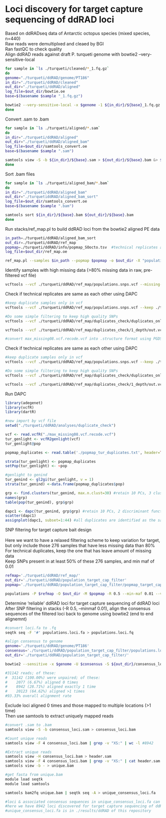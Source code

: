 Loci discovery for target capture sequencing of ddRAD loci
================

Based on ddRADseq data of Antarctic octopus species (mixed species,
n=440)  
Raw reads were demultiplxed and cleaed by BGI  
Ran fastQC to check quality <br> Align ddRAD reads against draft P.
turqueti genome with bowtie2 –very-sensitive-local

``` bash
for sample in `ls ./turqueti/cleaned/*_1.fq.gz`
do
genome="./turqueti/ddRAD/genome/PT186"
in_dir="./turqueti/ddRAD/cleaned"
out_dir="./turqueti/ddRAD/aligned"
log_file=$out_dir/bowtie.oe
base=$(basename $sample "_1.fq.gz")

bowtie2 --very-sensitive-local -x $genome -1 ${in_dir}/${base}_1.fq.gz -2 ${in_dir}/${base}_2.fq.gz -S ${out_dir}/${base}.sam &> $log_file
done
```

Convert .sam to .bam

``` bash
for sample in `ls ./turqueti/aligned/*.sam`
do
in_dir="./turqueti/ddRAD/aligned"
out_dir="./turqueti/ddRAD/aligned_bam"
log_file=$out_dir/samtools_convert.oe
base=$(basename $sample ".sam")

samtools view -S -b ${in_dir}/${base}.sam > ${out_dir}/${base}.bam &> $log_file
done
```

Sort .bam files

``` bash
for sample in `ls ./turqueti/aligned_bam/*.bam`
do
in_dir="./turqueti/ddRAD/aligned_bam"
out_dir="./turquetiddRAD/aligned_bam_sort"
log_file=$out_dir/samtools_convert.oe
base=$(basename $sample ".bam")

samtools sort ${in_dir}/${base}.bam ${out_dir}/${base}.bam
done
```

Run stacks/ref_map.pl to build ddRAD loci from the bowtie2 aligned PE
data

``` bash
in_path=./turqueti/ddRAD/aligned_bam_sort
out_dir=./turqueti/ddRAD/ref_map
popmap=./turqueti/ddRAD/info/popmap_SOocto.tsv  #technical replicates are labelled as PL1 and PL2, with PL=plate
log_file=$out_dir/ref_map.oe

ref_map.pl --samples $in_path --popmap $popmap -o $out_dir -X "populations:--vcf"
```

Identify samples with high missing data (\>80% missing data in raw,
pre-filtered vcf file)

``` bash
vcftools --vcf ./turqueti/ddRAD/ref_map/populations.snps.vcf --missing-indv #274 samples <80% in high missing data 
```

Check if technical replicates are same as each other using DAPC

``` bash
#keep duplicate samples only in vcf
vcftools --vcf ./turqueti/ddRAD/ref_map/populations.snps.vcf --keep ./turqueti/ddRAD/ref_map/duplicates_check/duplicates_keep.txt --out ./turqueti/ddRAD/ref_map/duplicates_check/duplicates_only.vcf --recode --recode-INFO-all

#Do some simple filtering to keep high quality SNPs
vcftools --vcf ./turqueti/ddRAD/ref_map/duplicates_check/duplicates_only.vcf.recode.vcf --min-meanDP 15 --out ./turqueti/ddRAD/ref_map/duplicates_check/SNPfiltering/1_depth/out.vcf --recode --recode-INFO-all

vcftools --vcf ./turqueti/ddRAD/ref_map/duplicates_check/1_depth/out.vcf.recode.vcf --max-missing 0.8 --out ./turqueti/ddRAD/ref_map/duplicates_check/SNPfiltering/2_maxmissing/max_missing08.vcf --recode --recode-INFO-all

#convert max_missing08.vcf.recode.vcf into .structure format using PGDSpider
```

Check if technical replicates are same as each other using DAPC

``` bash
#keep duplicate samples only in vcf
vcftools --vcf ./turqueti/ddRAD/ref_map/populations.snps.vcf --keep ./turqueti/ddRAD/ref_map/duplicates_check/duplicates_keep.txt --out ./turqueti/ddRAD/ref_map/duplicates_check/duplicates_only.vcf --recode --recode-INFO-all

#Do some simple filtering to keep high quality SNPs
vcftools --vcf ./turqueti/ddRAD/ref_map/duplicates_check/duplicates_only.vcf.recode.vcf --min-meanDP 15 --out ./turqueti/ddRAD/ref_map/duplicates_check/SNPfiltering/1_depth/out.vcf --recode --recode-INFO-all

vcftools --vcf ./turqueti/ddRAD/ref_map/duplicates_check/1_depth/out.vcf.recode.vcf --max-missing 0.8 --out ./turqueti/ddRAD/ref_map/duplicates_check/SNPfiltering/2_maxmissing/max_missing08.vcf --recode --recode-INFO-all
```

Run DAPC

``` r
library(adegenet)
library(vcfR)
library(dartR)

#new import by vcf file
setwd("./turqueti/ddRAD/analyses/duplicate_check")

vcf <- read.vcfR("./max_missing08.vcf.recode.vcf")
tur_genlight <- vcfR2genlight(vcf)
tur_genlight@pop

popmap_duplicates <- read.table('./popmap_tur_duplicates.txt', header=TRUE) #Here we separate duplicate samples by sample ID

strata(tur_genlight) <- popmap_duplicates
setPop(tur_genlight) <- ~pop

#genlight to genind 
tur_genind <- gl2gi(tur_genlight, v = 1)
strata(tur_genind) <-data.frame(popmap_duplicates$pop)

grp <- find.clusters(tur_genind, max.n.clust=30) #retain 10 PCs, 3 clusters 
names(grp)
table(pop(tur_genind), grp$grp)

dapc1 <- dapc(tur_genind, grp$grp) #retain 10 PCs, 2 discriminant functions 
scatter(dapc1)
assignplot(dapc1, subset=1:44) #all duplicates are identified as the same as each other
```

SNP filtering for target capture bait design  
<br> Here we want to have a relaxed filtering scheme to keep variation
for target, but only include those 276 samples that have less missing
data than 80%  
For technical duplicates, keep the one that has leave amount of missing
data  
Keep SNPs present in at least 50% of these 276 samples, and min maf of
0.01

``` bash
refmap='./turqueti/ddRAD/ref_map/'
out_dir='./turqueti/ddRAD/population_target_cap_filter'
popmap='./turqueti/ddRAD/population_target_cap_filter/popmap_target_cap.tsv' # sample names of the 276 samples we are keeping

populations -P $refmap -O $out_dir -M $popmap -R 0.5 --min-maf 0.01 --vcf --fasta-loci --fasta-samples -t 10
```

Determine ‘reliable’ ddRAD loci for target capture sequencing of ddRAD
loci  
After SNP filtering in stacks (-R 0.5, –minmaf 0.01), align the
consensus sequences of the filtered loci back to genome using bowtie2
(end to end alignemnt)

``` bash
#convert loci.fa to .fq  
seqtk seq -F '#' populations.loci.fa > populations.loci.fq

#align consensus to genome
genome='./turqueti/ddRAD/genome/PT186'
consensus='./turqueti/ddRAD/population_target_cap_filter/populations.loci.fq'
out_dir='./turqueti/ddRAD/population_target_cap_filter/'

bowtie2 --sensitive -x $genome -U $consensus -S ${out_dir}/consensus_loci.sam 

#31142 reads; of these:
#  31142 (100.00%) were unpaired; of these:
#    2077 (6.67%) aligned 0 times
#    8942 (28.71%) aligned exactly 1 time
#    20123 (64.62%) aligned >1 times
#93.33% overall alignment rate
```

Exclude loci aligned 0 times and those mapped to multiple locations (\>1
time)  
Then use samtools to extract uniquely mapped reads

``` bash
#convert .sam to .bam 
samtools view -S -b consensus_loci.sam > consensus_loci.bam 

#Count unique reads 
samtools view -F 4 consensus_loci.bam | grep -v "XS:" | wc -l #8942

#Extract unique reads
samtools view -H consensus_loci.bam > header.sam
samtools view -F 4 consensus_loci.bam | grep -v "XS:" | cat header.sam - | \
samtools view -b - > unique.bam

#get fasta from unique.bam
module load seqtk
module load samtools

samtools bam2fq unique.bam | seqtk seq -A > unique_consensus_loci.fa

#loci & associated consensus sequences in unique_consensus_loci.fa can be provided for target capture bait design
#here we have 8942 loci discovered for target capture sequencing of ddRAD loci
#unique_consensus_loci.fa is in ./results/ddRAD of this repository 
```
